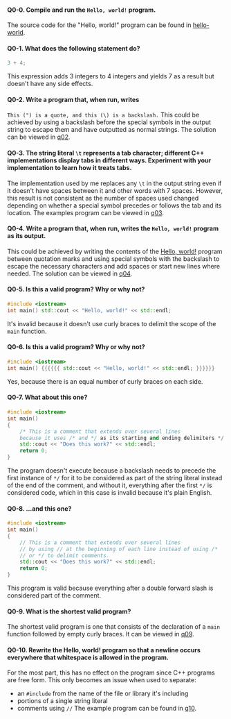 #### Q0-0. Compile and run the `Hello, world!` program.
The source code for the "Hello, world!" program can be found in [hello-world](hello-world.cpp).

#### Q0-1. What does the following statement do?
```c++
3 + 4;
```
This expression adds 3 integers to 4 integers and yields 7 as a result but doesn't have any side effects.

#### Q0-2. Write a program that, when run, writes
`This (") is a quote, and this (\) is a backslash.`
This could be achieved by using a backslash before the special symbols in the output string to escape them and have outputted as normal strings. The solution can be viewed in [q02](q02.cpp).

#### Q0-3. The string literal `\t` represents a tab character; different C++ implementations display tabs in different ways. Experiment with your implementation to learn how it treats tabs.
The implementation used by me replaces any `\t` in the output string even if it doesn't have spaces between it and other words with 7 spaces. However, this result is not consistent as the number of spaces used changed depending on whether a special symbol precedes or follows the tab and its location. The examples program can be viewed in [q03](q03.cpp).

#### Q0-4. Write a program that, when run, writes the `Hello, world!` program as its output.
This could be achieved by writing the contents of the [Hello, world!](hello-world.cpp) program between quotation marks and using special symbols with the backslash to escape the necessary characters and add spaces or start new lines where needed. The solution can be viewed in [q04](q04.cpp).

#### Q0-5. Is this a valid program? Why or why not?
```c++
#include <iostream>
int main() std::cout << "Hello, world!" << std::endl;
```
It's invalid because it doesn't use curly braces to delimit the scope of the `main` function.

#### Q0-6. Is this a valid program? Why or why not?
```c++
#include <iostream>
int main() {{{{{{ std::cout << "Hello, world!" << std::endl; }}}}}}
```
Yes, because there is an equal number of curly braces on each side.

#### Q0-7. What about this one?
```c++
#include <iostream>
int main()
{
	/* This is a comment that extends over several lines
	because it uses /* and */ as its starting and ending delimiters */
	std::cout << "Does this work?" << std::endl;
	return 0;
}
```
The program doesn't execute because a backslash needs to precede the first instance of `*/` for it to be considered as part of the string literal instead of the end of the comment, and without it, everything after the first `*/` is considered code, which in this case is invalid because it's plain English.

#### Q0-8. ...and this one?
```c++
#include <iostream>
int main()
{
	// This is a comment that extends over several lines
	// by using // at the beginning of each line instead of using /*
	// or */ to delimit comments.
	std::cout << "Does this work?" << std::endl;
	return 0;
}
```
This program is valid because everything after a double forward slash is considered part of the comment.

#### Q0-9. What is the shortest valid program?
The shortest valid program is one that consists of the declaration of a `main` function followed by empty curly braces. It can be viewed in [q09](q09.cpp).

#### Q0-10. Rewrite the Hello, world! program so that a newline occurs everywhere that whitespace is allowed in the program.
For the most part, this has no effect on the program since C++ programs are free form. This only becomes an issue when used to separate:
- an `#include` from the name of the file or library it's including
- portions of a single string literal
- comments using `//`
The example program can be found in [q10](q10.cpp).